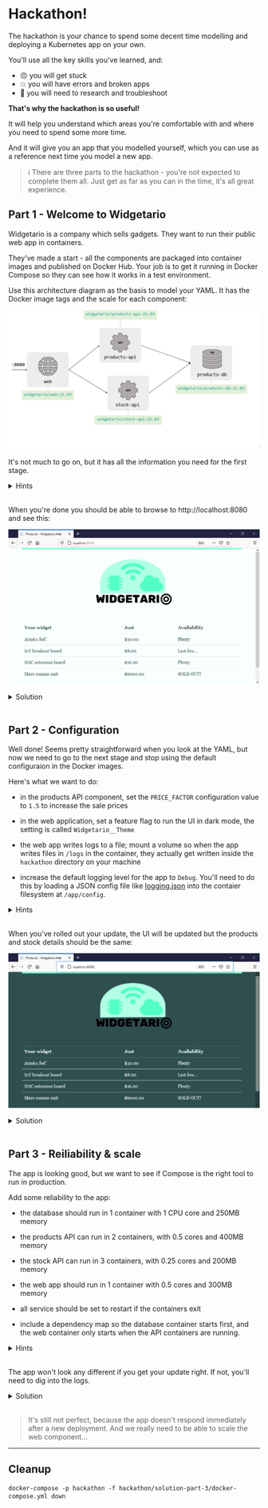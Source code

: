 # Hackathon!

The hackathon is your chance to spend some decent time modelling and deploying a Kubernetes app on your own.

You'll use all the key skills you've learned, and:

- 😣 you will get stuck
- 💥 you will have errors and broken apps
- 📑 you will need to research and troubleshoot

**That's why the hackathon is so useful!** 

It will help you understand which areas you're comfortable with and where you need to spend some more time.

And it will give you an app that you modelled yourself, which you can use as a reference next time you model a new app.

> ℹ There are three parts to the hackathon - you're not expected to complete them all. Just get as far as you can in the time, it's all great experience.

## Part 1 - Welcome to Widgetario

Widgetario is a company which sells gadgets. They want to run their public web app in containers. 

They've made a start - all the components are packaged into container images and published on Docker Hub. Your job is to get it running in Docker Compose so they can see how it works in a test environment.

Use this architecture diagram as the basis to model your YAML. It has the Docker image tags and the scale for each component:

![](/img/widgetario-architecture.png)

It's not much to go on, but it has all the information you need for the first stage.

<details>
  <summary>Hints</summary>

The component names in the diagram are the DNS names the app expects to use.

</details><br/>

When you're done you should be able to browse to http://localhost:8080 and see this:

![](/img/widgetario-solution-1.png)

<details>
  <summary>Solution</summary>

If you didn't get part 1 finished, you can check out the sample solution from [hackathon/solution-part-1](/hackathon/solution-part-1/docker-compose.yml). 

Deploy the sample solution and you can continue to part 2:

```
docker-compose -p hackathon -f hackathon/solution-part-1/docker-compose.yml up -d
```

</details><br/>

## Part 2 - Configuration

Well done! Seems pretty straightforward when you look at the YAML, but now we need to go to the next stage and stop using the default configuraion in the Docker images.

Here's what we want to do:

- in the products API component, set the `PRICE_FACTOR` configuration value to `1.5` to increase the sale prices

- in the web application, set a feature flag to run the UI in dark mode, the setting is called `Widgetario__Theme`

- the web app writes logs to a file; mount a volume so when the app writes files in `/logs` in the container, they actually get written inside the `hackathon` directory on your machine

- increase the default logging level for the app to `Debug`. You'll need to do this by loading a JSON config file like [logging.json](hackathon/solution-part-2/config/web/logging.json) into the contaier filesystem at `/app/config`.

<details>
  <summary>Hints</summary>

You have the app working from part 1, so you can investigate the current configuration by running commands in the Pods (`printenv`, `ls` and `cat` will be useful).

</details><br/>

When you've rolled out your update, the UI will be updated but the products and stock details should be the same:

![](/img/widgetario-solution-2.png)

<details>
  <summary>Solution</summary>

If you didn't get part 2 finished, you can check out the specs in the sample solution from [hackathon/solution-part-2](/hackathon/solution-part-2/docker-compose.yml). 

Deploy the sample solution and you can continue to part 3:

```
docker-compose -p hackathon -f hackathon/solution-part-2/docker-compose.yml up -d
```

</details><br/>

## Part 3 - Reiliability & scale

The app is looking good, but we want to see if Compose is the right tool to run in production.

Add some reliability to the app:

- the database should run in 1 container with 1 CPU core and 250MB memory

- the products API can run in 2 containers, with 0.5 cores and 400MB memory

- the stock API can run in 3 containers, with 0.25 cores and 200MB memory

- the web app should run in 1 container with 0.5 cores and 300MB memory

- all service should be set to restart if the containers exit

- include a dependency map so the database container starts first, and the web container only starts when the API containers are running.

<details>
  <summary>Hints</summary>
  
Remember ports are exclusive-use resources, so if you were publishing ports for components which need to scale then you can't do that.

</details><br/>

The app won't look any different if you get your update right. If not, you'll need to dig into the logs.

<details>
  <summary>Solution</summary>

If you didn't get part 3 finished, you can check out the specs in the sample solution from [hackathon/solution-part-3](/hackathon/solution-part-3/docker-compose.yml). 

Deploy the sample solution:

```
docker-compose -p hackathon -f hackathon/solution-part-3/docker-compose.yml up -d
```

</details><br/>

> It's still not perfect, because the app doesn't respond immediately after a new deployment. And we really need to be able to scale the web component...

___ 

## Cleanup

```
docker-compose -p hackathon -f hackathon/solution-part-3/docker-compose.yml down
```